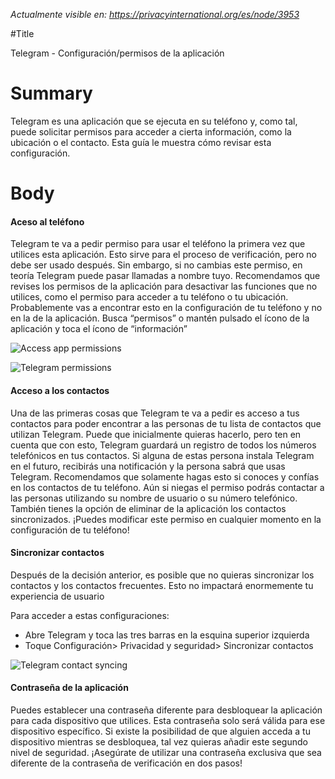 *Actualmente visible en: https://privacyinternational.org/es/node/3953*

#Title

Telegram - Configuración/permisos de la aplicación


# Summary

Telegram es una aplicación que se ejecuta en su teléfono y, como tal, puede solicitar permisos para acceder a cierta información, como la ubicación o el contacto. Esta guía le muestra cómo revisar esta configuración.


# Body

#### Aceso al teléfono

Telegram te va a pedir permiso para usar el teléfono la primera vez que utilices esta aplicación. Esto sirve para el proceso de verificación, pero no debe ser usado después. Sin embargo, si no cambias este permiso, en teoría Telegram puede pasar llamadas a nombre tuyo. Recomendamos que revises los permisos de la aplicación para desactivar las funciones que no utilices, como el permiso para acceder a tu teléfono o tu ubicación. Probablemente vas a encontrar esto en la configuración de tu teléfono y no en la de la aplicación. Busca “permisos” o mantén pulsado el ícono de la aplicación y toca el ícono de “información”

![Access app permissions](../images/Telegram/tg_appsettings.png?raw=true)

![Telegram permissions](../images/Telegram/tg_appsettings2.png?raw=true)

#### Acceso a los contactos

Una de las primeras cosas que Telegram te va a pedir es acceso a tus contactos para poder encontrar a las personas de tu lista de contactos que utilizan Telegram. Puede que inicialmente quieras hacerlo, pero ten en cuenta que con esto, Telegram guardará un registro de todos los números telefónicos en tus contactos. Si alguna de estas persona instala Telegram en el futuro, recibirás una notificación y la persona sabrá que usas Telegram. Recomendamos que solamente hagas esto si conoces y confías en los contactos de tu teléfono. Aún si niegas el permiso podrás contactar a las personas utilizando su nombre de usuario o su número telefónico. También tienes la opción de eliminar de la aplicación los contactos sincronizados. ¡Puedes modificar este permiso en cualquier momento en la configuración de tu teléfono!

#### Sincronizar contactos

Después de la decisión anterior, es posible que no quieras sincronizar los contactos y los contactos frecuentes. Esto no impactará enormemente tu experiencia de usuario

Para acceder a estas configuraciones:

* Abre Telegram y toca las tres barras en la esquina superior izquierda
* Toque Configuración> Privacidad y seguridad> Sincronizar contactos

![Telegram contact syncing](../images/Telegram/tg_contact_Sync.png?raw=true)

#### Contraseña de la aplicación

Puedes establecer una contraseña diferente para desbloquear la aplicación para cada dispositivo que utilices. Esta contraseña solo será válida para ese dispositivo específico. Si existe la posibilidad de que alguien acceda a tu dispositivo mientras se desbloquea, tal vez quieras añadir este segundo nivel de seguridad. ¡Asegúrate de utilizar una contraseña exclusiva que sea diferente de la contraseña de verificación en dos pasos!
